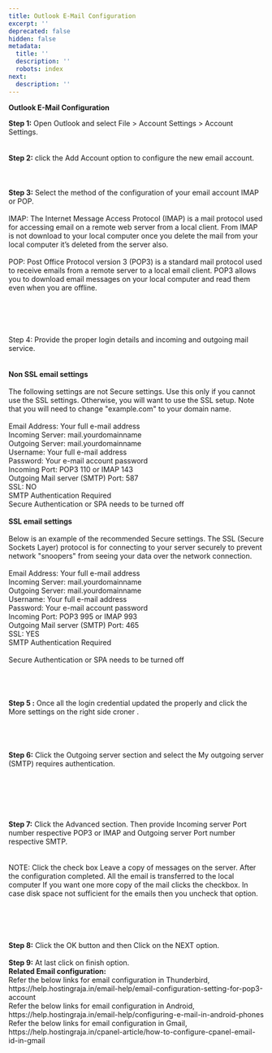 ```yaml
---
title: Outlook E-Mail Configuration
excerpt: ''
deprecated: false
hidden: false
metadata:
  title: ''
  description: ''
  robots: index
next:
  description: ''
---
```


<div class="hostingraja-forum-article">
<span style={{fontSize: "18pt"}}><strong>Outlook E-Mail Configuration</strong></span>
<p> </p>
<div class="hostingraja-forum-article-inner-div">
<div class="hostingraja-forum-article-contents">
<div class="hostingraja-forum-article-content"><strong>Step 1:</strong> Open Outlook and select File &gt; Account Settings &gt; Account Settings.</div>
<div class="hostingraja-forum-article-content"> </div>
<div class="hostingraja-forum-article-content"><br /><br /><strong>Step 2:</strong> click the Add Account option to configure the new email account.<br /><br /><br /><br /><strong>Step 3:</strong> Select the method of the configuration of your email account IMAP or POP.<br /><br />IMAP: The Internet Message Access Protocol (IMAP) is a mail protocol used for accessing email on a remote web server from a local client. From IMAP is not download to your local computer once you delete the mail from your local computer it’s deleted from the server also. <br /><br />POP: Post Office Protocol version 3 (POP3) is a standard mail protocol used to receive emails from a remote server to a local email client. POP3 allows you to download email messages on your local computer and read them even when you are offline.<br /><br /><br /><br /><br /><br />Step 4: Provide the proper login details and incoming and outgoing mail service.</div>
<div class="hostingraja-forum-article-content"><br /><br /><span style={{fontSize: "14pt"}}><strong>Non SSL email settings</strong></span><br /><br />The following settings are not Secure settings. Use this only if you cannot use the SSL settings. Otherwise, you will want to use the SSL setup. Note that you will need to change "example.com" to your domain name.<br /><br />Email Address: Your full e-mail address <br />Incoming Server: mail.yourdomainname<br />Outgoing Server: mail.yourdomainname<br />Username: Your full e-mail address<br />Password: Your e-mail account password<br />Incoming Port: POP3 110 or IMAP 143<br />Outgoing Mail server (SMTP) Port: 587<br />SSL: NO<br />SMTP Authentication Required<br />Secure Authentication or SPA needs to be turned off<br /><br /><span style={{fontSize: "14pt"}}><strong>SSL email settings</strong></span><br /><br />Below is an example of the recommended Secure settings. The SSL (Secure Sockets Layer) protocol is for connecting to your server securely to prevent network "snoopers" from seeing your data over the network connection.<br /><br />Email Address: Your full e-mail address <br />Incoming Server: mail.yourdomainname<br />Outgoing Server: mail.yourdomainname<br />Username: Your full e-mail address<br />Password: Your e-mail account password<br />Incoming Port: POP3 995 or IMAP 993<br />Outgoing Mail server (SMTP) Port: 465<br />SSL: YES<br />SMTP Authentication Required<br /><br />Secure Authentication or SPA needs to be turned off<br /><br /><br /><br /><br /><strong>Step 5 :</strong> Once all the login credential updated the properly and click the More settings on the right side croner . <br /><br /><br /><br /><br /><strong>Step 6:</strong> Click the Outgoing server section and select the My outgoing server (SMTP) requires authentication.<br /><br /><br /><br /><br /><br /><br /><strong>Step 7:</strong> Click the Advanced section. Then provide Incoming server Port number respective POP3 or IMAP and Outgoing server Port number respective SMTP.<br /><br /><br />NOTE: Click the check box Leave a copy of messages on the server. After the configuration completed. All the email is transferred to the local computer If you want one more copy of the mail clicks the checkbox. In case disk space not sufficient for the emails then you uncheck that option.<br /><br /><br /><br /><br /><br /><strong>Step 8:</strong> Click the OK button and then Click on the NEXT option.<br /><br /><strong>Step 9:</strong> At last click on finish option.</div>
<div class="hostingraja-forum-article-content"> </div>
<div class="hostingraja-forum-article-content"> </div>
<div class="hostingraja-forum-article-content"><strong>Related Email configuration:</strong></div>
<div class="hostingraja-forum-article-content"> </div>
<div class="hostingraja-forum-article-content">Refer the below links for email configuration in Thunderbird,</div>
<div class="hostingraja-forum-article-content"> </div>
<div class="hostingraja-forum-article-content">https://help.hostingraja.in/email-help/email-configuration-setting-for-pop3-account</div>
<div class="hostingraja-forum-article-content"> </div>
<div class="hostingraja-forum-article-content">Refer the below links for email configuration in Android,</div>
<div class="hostingraja-forum-article-content"> </div>
<div class="hostingraja-forum-article-content">https://help.hostingraja.in/email-help/configuring-e-mail-in-android-phones</div>
<div class="hostingraja-forum-article-content"> </div>
<div class="hostingraja-forum-article-content">Refer the below links for email configuration in Gmail,</div>
<div class="hostingraja-forum-article-content"> </div>
<div class="hostingraja-forum-article-content">https://help.hostingraja.in/cpanel-article/how-to-configure-cpanel-email-id-in-gmail</div>
<div class="hostingraja-forum-article-content"> </div>
<div class="hostingraja-forum-article-content"> </div>
<div class="hostingraja-forum-article-content"> </div>
<div class="hostingraja-forum-article-content"> </div>
<div class="hostingraja-forum-article-content"> </div>
<div class="hostingraja-forum-article-content"> </div>
<div class="hostingraja-forum-article-content"> </div>
<div class="hostingraja-forum-article-content"> </div>
<div class="hostingraja-forum-article-content"> </div>
</div>
</div>
</div> </div>
</div>